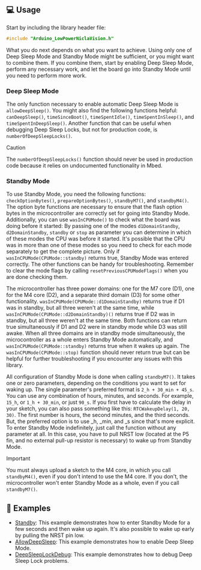 ## 💻 Usage

Start by including the library header file:

```cpp
#include "Arduino_LowPowerNiclaVision.h"
```

What you do next depends on what you want to achieve. Using only one of Deep Sleep Mode and Standby Mode might be sufficient, or you might want to combine them. If you combine them, start by enabling Deep Sleep Mode, perform any necessary work, and let the board go into Standby Mode until you need to perform more work.

### Deep Sleep Mode

The only function necessary to enable automatic Deep Sleep Mode is `allowDeepSleep()`. You might also find the following functions helpful: `canDeepSleep()`, `timeSinceBoot()`, `timeSpentIdle()`, `timeSpentInSleep()`, and `timeSpentInDeepSleep()`. Another function that can be useful when debugging Deep Sleep Locks, but not for production code, is `numberOfDeepSleepLocks()`.

> [!CAUTION]
> The `numberOfDeepSleepLocks()` function should never be used in production code because it relies on undocumented functionality in Mbed.

### Standby Mode

To use Standby Mode, you need the following functions: `checkOptionBytes()`, `prepareOptionBytes()`, `standbyM7()`, and `standbyM4()`. The option byte functions are necessary to ensure that the flash option bytes in the microcontroller are correctly set for going into Standby Mode. 
Additionally, you can use `wasInCPUMode()` to check what the board was doing before it started:
By passing one of the modes `d1DomainStandby`, `d2DomainStandby`, `standby` or `stop` as parameter you can determine in which of these modes the CPU was before it started. It's possible that the CPU was in more than one of these modes so you need to check for each mode separately to get the complete picture.
Only if `wasInCPUMode(CPUMode::standby)` returns true, Standby Mode was entered correctly. The other functions can be handy for troubleshooting. Remember to clear the mode flags by calling `resetPreviousCPUModeFlags()` when you are done checking them.

The microcontroller has three power domains: one for the M7 core (D1), one for the M4 core (D2), and a separate third domain (D3) for some other functionality. `wasInCPUMode(CPUMode::d1DomainStandby)` returns true if D1 was in standby, but all three weren't at the same time, while `wasInCPUMode(CPUMode::d2DomainStandby)()` returns true if D2 was in standby, but all three weren't at the same time. Both functions can return true simultaneously if D1 and D2 were in standby mode while D3 was still awake. When all three domains are in standby mode simultaneously, the microcontroller as a whole enters Standby Mode automatically, and `wasInCPUMode(CPUMode::standby)` returns true when it wakes up again. The `wasInCPUMode(CPUMode::stop)` function should never return true but can be helpful for further troubleshooting if you encounter any issues with this library.

All configuration of Standby Mode is done when calling `standbyM7()`. It takes one or zero parameters, depending on the conditions you want to set for waking up. The single parameter's preferred format is `2_h + 30_min + 45_s`. You can use any combination of hours, minutes, and seconds. For example, `15_h`, or `1_h + 30_min`, or just `90_s`. If you first have to calculate the delay in your sketch, you can also pass something like this: `RTCWakeupDelay(1, 20, 30)`. The first number is hours, the second minutes, and the third seconds. But, the preferred option is to use _h, _min, and _s since that's more explicit. To enter Standby Mode indefinitely, just call the function without any parameter at all. In this case, you have to pull NRST low (located at the P5 fin, and no external pull-up resistor is necessary) to wake up from Standby Mode.

> [!IMPORTANT]
> You must always upload a sketch to the M4 core, in which you call `standbyM4()`, even if you don't intend to use the M4 core. If you don't, the microcontroller won't enter Standby Mode as a whole, even if you call `standbyM7()`.

## 👀 Examples

- [Standby](../examples/Standby): This example demonstrates how to enter Standby Mode for a few seconds and then wake up again. It's also possible to wake up early by pulling the NRST pin low.
- [AllowDeepSleep](../examples/AllowDeepSleep): This example demonstrates how to enable Deep Sleep Mode.
- [DeepSleepLockDebug](../examples/DeepSleepLockDebug): This example demonstrates how to debug Deep Sleep Lock problems.